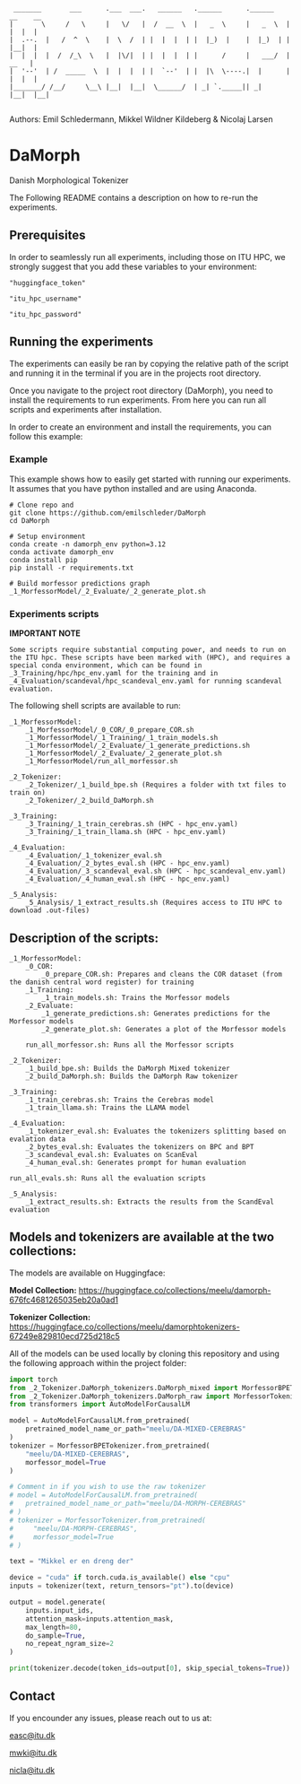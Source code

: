 ```
 _______       ___      .___  ___.   ______   .______      .______    __    __  
|       \     /   \     |   \/   |  /  __  \  |   _  \     |   _  \  |  |  |  | 
|  .--.  |   /  ^  \    |  \  /  | |  |  |  | |  |_)  |    |  |_)  | |  |__|  | 
|  |  |  |  /  /_\  \   |  |\/|  | |  |  |  | |      /     |   ___/  |   __   | 
|  '--'  | /  _____  \  |  |  |  | |  `--'  | |  |\  \----.|  |      |  |  |  | 
|_______/ /__/     \__\ |__|  |__|  \______/  | _| `._____|| _|      |__|  |__| 
                                                                               
```                                                                                                            

Authors: Emil Schledermann, Mikkel Wildner Kildeberg & Nicolaj Larsen

# DaMorph
Danish Morphological Tokenizer

The Following README contains a description on how to re-run the experiments.

## Prerequisites
In order to seamlessly run all experiments, including those on ITU HPC, we strongly suggest that you add these variables to your environment:

    "huggingface_token"

    "itu_hpc_username"

    "itu_hpc_password"

## Running the experiments

The experiments can easily be ran by copying the relative path of the script and running it in the terminal if you are in the projects root directory.

Once you navigate to the project root directory (DaMorph), you need to install the requirements to run experiments. From here you can run all scripts and experiments after installation.

In order to create an environment and install the requirements, you can follow this example:

### Example
This example shows how to easily get started with running our experiments.
It assumes that you have python installed and are using Anaconda. 


```  
# Clone repo and 
git clone https://github.com/emilschleder/DaMorph
cd DaMorph

# Setup environment 
conda create -n damorph_env python=3.12 
conda activate damorph_env 
conda install pip 
pip install -r requirements.txt

# Build morfessor predictions graph
_1_MorfessorModel/_2_Evaluate/_2_generate_plot.sh
``` 

### Experiments scripts

__IMPORTANT NOTE__

    Some scripts require substantial computing power, and needs to run on the ITU hpc. These scripts have been marked with (HPC), and requires a special conda environment, which can be found in _3_Training/hpc/hpc_env.yaml for the training and in _4_Evaluation/scandeval/hpc_scandeval_env.yaml for running scandeval evaluation.

The following shell scripts are available to run:

    _1_MorfessorModel:
        _1_MorfessorModel/_0_COR/_0_prepare_COR.sh
        _1_MorfessorModel/_1_Training/_1_train_models.sh
        _1_MorfessorModel/_2_Evaluate/_1_generate_predictions.sh
        _1_MorfessorModel/_2_Evaluate/_2_generate_plot.sh
        _1_MorfessorModel/run_all_morfessor.sh

    _2_Tokenizer:
        _2_Tokenizer/_1_build_bpe.sh (Requires a folder with txt files to train on)
        _2_Tokenizer/_2_build_DaMorph.sh

    _3_Training:
        _3_Training/_1_train_cerebras.sh (HPC - hpc_env.yaml)
        _3_Training/_1_train_llama.sh (HPC - hpc_env.yaml)

    _4_Evaluation:
        _4_Evaluation/_1_tokenizer_eval.sh
        _4_Evaluation/_2_bytes_eval.sh (HPC - hpc_env.yaml)
        _4_Evaluation/_3_scandeval_eval.sh (HPC - hpc_scandeval_env.yaml)
        _4_Evaluation/_4_human_eval.sh (HPC - hpc_env.yaml)

    _5_Analysis:
        _5_Analysis/_1_extract_results.sh (Requires access to ITU HPC to download .out-files)


## Description of the scripts:

    _1_MorfessorModel:
        _0_COR:
            _0_prepare_COR.sh: Prepares and cleans the COR dataset (from the danish central word register) for training
        _1_Training:
            _1_train_models.sh: Trains the Morfessor models
        _2_Evaluate:
            _1_generate_predictions.sh: Generates predictions for the Morfessor models
            _2_generate_plot.sh: Generates a plot of the Morfessor models
        
        run_all_morfessor.sh: Runs all the Morfessor scripts
        
    _2_Tokenizer:
        _1_build_bpe.sh: Builds the DaMorph Mixed tokenizer
        _2_build_DaMorph.sh: Builds the DaMorph Raw tokenizer
        
    _3_Training:
        _1_train_cerebras.sh: Trains the Cerebras model
        _1_train_llama.sh: Trains the LLAMA model

    _4_Evaluation:
        _1_tokenizer_eval.sh: Evaluates the tokenizers splitting based on evalation data
        _2_bytes_eval.sh: Evaluates the tokenizers on BPC and BPT
        _3_scandeval_eval.sh: Evaluates on ScanEval
        _4_human_eval.sh: Generates prompt for human evaluation
    
    run_all_evals.sh: Runs all the evaluation scripts

    _5_Analysis:
        _1_extract_results.sh: Extracts the results from the ScandEval evaluation


## Models and tokenizers are available at the two collections:
The models are available on Huggingface:

__Model Collection:__ https://huggingface.co/collections/meelu/damorph-676fc4681265035eb20a0ad1

__Tokenizer Collection:__ https://huggingface.co/collections/meelu/damorphtokenizers-67249e829810ecd725d218c5

All of the models can be used locally by cloning this repository and using the following approach within the project folder:

```python
import torch
from _2_Tokenizer.DaMorph_tokenizers.DaMorph_mixed import MorfessorBPETokenizer
from _2_Tokenizer.DaMorph_tokenizers.DaMorph_raw import MorfessorTokenizer
from transformers import AutoModelForCausalLM

model = AutoModelForCausalLM.from_pretrained(
    pretrained_model_name_or_path="meelu/DA-MIXED-CEREBRAS"
)
tokenizer = MorfessorBPETokenizer.from_pretrained(
    "meelu/DA-MIXED-CEREBRAS", 
    morfessor_model=True
)

# Comment in if you wish to use the raw tokenizer
# model = AutoModelForCausalLM.from_pretrained(
#   pretrained_model_name_or_path="meelu/DA-MORPH-CEREBRAS"
# )
# tokenizer = MorfessorTokenizer.from_pretrained(
#     "meelu/DA-MORPH-CEREBRAS", 
#     morfessor_model=True
# )

text = "Mikkel er en dreng der"

device = "cuda" if torch.cuda.is_available() else "cpu"
inputs = tokenizer(text, return_tensors="pt").to(device)

output = model.generate(
    inputs.input_ids,
    attention_mask=inputs.attention_mask,
    max_length=80,
    do_sample=True,
    no_repeat_ngram_size=2
)

print(tokenizer.decode(token_ids=output[0], skip_special_tokens=True))
```

## Contact
If you encounder any issues, please reach out to us at:

easc@itu.dk 

mwki@itu.dk

nicla@itu.dk